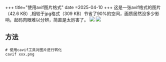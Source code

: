 +++
title="使用avif图片格式"
date =2025-04-10
+++
这是一张avif格式的图片（42.6 KB）,相较于jpg格式（309 KB）节省了90%的空间，画质居然没多少影响，起码肉眼难以分辨，简直是太厉害了。
![](/img/2025-04-10-1.avif)
![](/img/2025-04-10-2.jpg)

## 方法
```
# 使用cavif工具对图片进行转化
cavif xxx.png
```